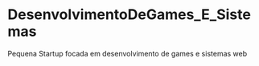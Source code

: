 # DesenvolvimentoDeGames_E_Sistemas
Pequena Startup focada em desenvolvimento de games e sistemas web
